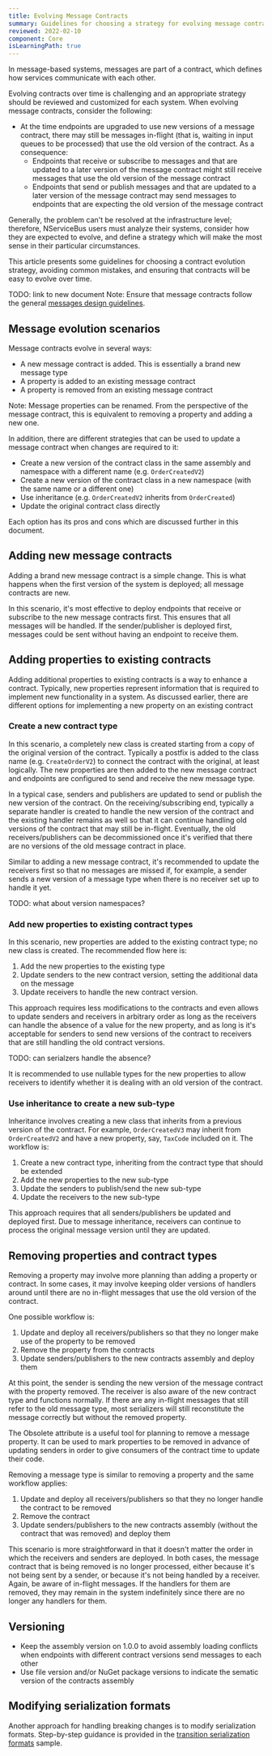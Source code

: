 ```yaml
---
title: Evolving Message Contracts
summary: Guidelines for choosing a strategy for evolving message contracts
reviewed: 2022-02-10
component: Core
isLearningPath: true
---
```


In message-based systems, messages are part of a contract, which defines how services communicate with each other.

Evolving contracts over time is challenging and an appropriate strategy should be reviewed and customized for each system. When evolving message contracts, consider the following:

* At the time endpoints are upgraded to use new versions of a message contract, there may still be messages in-flight (that is, waiting in input queues to be processed) that use the old version of the contract. As a consequence:
  * Endpoints that receive or subscribe to messages and that are updated to a later version of the message contract might still receive messages that use the old version of the message contract
  * Endpoints that send or publish messages and that are updated to a later version of the message contract may send messages to endpoints that are expecting the old version of the message contract

Generally, the problem can't be resolved at the infrastructure level; therefore, NServiceBus users must analyze their systems, consider how they are expected to evolve, and define a strategy which will make the most sense in their particular circumstances.

This article presents some guidelines for choosing a contract evolution strategy, avoiding common mistakes, and ensuring that contracts will be easy to evolve over time.


TODO: link to new document
Note: Ensure that message contracts follow the general [messages design guidelines](/nservicebus/messaging/messages-events-commands.md#designing-messages).

## Message evolution scenarios

Message contracts evolve in several ways:

* A new message contract is added. This is essentially a brand new message type
* A property is added to an existing message contract
* A property is removed from an existing message contract

Note: Message properties can be renamed. From the perspective of the message contract, this is equivalent to removing a property and adding a new one.

In addition, there are different strategies that can be used to update a message contract when changes are required to it:

* Create a new version of the contract class in the same assembly and namespace with a different name (e.g. `OrderCreatedV2`)
* Create a new version of the contract class in a new namespace (with the same name or a different one)
* Use inheritance (e.g. `OrderCreatedV2` inherits from `OrderCreated`)
* Update the original contract class directly

Each option has its pros and cons which are discussed further in this document.

## Adding new message contracts

Adding a brand new message contract is a simple change. This is what happens when the first version of the system is deployed; all message contracts are new.

In this scenario, it's most effective to deploy endpoints that receive or subscribe to the new message contracts first. This ensures that all messages will be handled. If the sender/publisher is deployed first, messages could be sent without having an endpoint to receive them.

## Adding properties to existing contracts

Adding additional properties to existing contracts is a way to enhance a contract. Typically, new properties represent information that is required to implement new functionality in a system. As discussed earlier, there are different options for implementing a new property on an existing contract

### Create a new contract type

In this scenario, a completely new class is created starting from a copy of the original version of the contract. Typically a postfix is added to the class name (e.g. `CreateOrderV2`) to connect the contract with the original, at least logically. The new properties are then added to the new message contract and endpoints are configured to send and receive the new message type.

In a typical case, senders and publishers are updated to send or publish the new version of the contract. On the receiving/subscribing end, typically a separate handler is created to handle the new version of the contract and the existing handler remains as well so that it can continue handling old versions of the contract that may still be in-flight. Eventually, the old receivers/publishers can be decommissioned once it's verified that there are no versions of the old message contract in place.

Similar to adding a new message contract, it's recommended to update the receivers first so that no messages are missed if, for example, a sender sends a new version of a message type when there is no receiver set up to handle it yet.

TODO: what about version namespaces?

### Add new properties to existing contract types

In this scenario, new properties are added to the existing contract type; no new class is created. The recommended flow here is:

1. Add the new properties to the existing type
1. Update senders to the new contract version, setting the additional data on the message
1. Update receivers to handle the new contract version.

This approach requires less modifications to the contracts and even allows to update senders and receivers in arbitrary order as long as the receivers can handle the absence of a value for the new property, and as long is it's acceptable for senders to send new versions of the contract to receivers that are still handling the old contract versions.

TODO: can serialzers handle the absence?

It is recommended to use nullable types for the new properties to allow receivers to identify whether it is dealing with an old version of the contract.

### Use inheritance to create a new sub-type

Inheritance involves creating a new class that inherits from a previous version of the contract. For example, `OrderCreatedV3` may inherit from `OrderCreatedV2` and have a new property, say, `TaxCode` included on it. The workflow is:

1. Create a new contract type, inheriting from the contract type that should be extended
1. Add the new properties to the new sub-type
1. Update the senders to publish/send the new sub-type
1. Update the receivers to the new sub-type

This approach requires that all senders/publishers be updated and deployed first. Due to message inheritance, receivers can continue to process the original message version until they are updated.

## Removing properties and contract types

Removing a property may involve more planning than adding a property or contract. In some cases, it may involve keeping older versions of handlers around until there are no in-flight messages that use the old version of the contract.

One possible workflow is:

1. Update and deploy all receivers/publishers so that they no longer make use of the property to be removed
1. Remove the property from the contracts
1. Update senders/publishers to the new contracts assembly and deploy them

At this point, the sender is sending the new version of the message contract with the property removed. The receiver is also aware of the new contract type and functions normally. If there are any in-flight messages that still refer to the old message type, most serializers will still reconstitute the message correctly but without the removed property.

The Obsolete attribute is a useful tool for planning to remove a message property. It can be used to mark properties to be removed in advance of updating senders in order to give consumers of the contract time to update their code.

Removing a message type is similar to removing a property and the same workflow applies:

1. Update and deploy all receivers/publishers so that they no longer handle the contract to be removed
1. Remove the contract
1. Update senders/publishers to the new contracts assembly (without the contract that was removed) and deploy them

This scenario is more straightforward in that it doesn't matter the order in which the receivers and senders are deployed. In both cases, the message contract that is being removed is no longer processed, either because it's not being sent by a sender, or because it's not being handled by a receiver. Again, be aware of in-flight messages. If the handlers for them are removed, they may remain in the system indefinitely since there are no longer any handlers for them.

## Versioning

* Keep the assembly version on 1.0.0 to avoid assembly loading conflicts when endpoints with different contract versions send messages to each other
* Use file version and/or NuGet package versions to indicate the sematic version of the contracts assembly

## Modifying serialization formats

Another approach for handling breaking changes is to modify serialization formats. Step-by-step guidance is provided in the [transition serialization formats](/samples/serializers/transitioning-formats/) sample.
